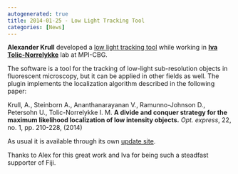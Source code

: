 ```yaml
---
autogenerated: true
title: 2014-01-25 - Low Light Tracking Tool
categories: [News]
---
```


**Alexander Krull** developed a [low light tracking tool](/plugins/low-light-tracking-tool) while working in [**Iva Tolic-Norrelykke**](http://www.mpi-cbg.de/en/research/research-groups/iva-tolic-norrelykke.html) lab at MPI-CBG.

The software is a tool for the tracking of low-light sub-resolution objects in fluorescent microscopy, but it can be applied in other fields as well. The plugin implements the localization algorithm described in the following paper:

Krull, A., Steinborn A., Ananthanarayanan V., Ramunno-Johnson D., Petersohn U., Tolic-Norrelykke I. M. **A divide and conquer strategy for the maximum likelihood localization of low intensity objects.** *Opt. express*, 22, no. 1, pp. 210-228, (2014)

As usual it is available through its own [update site](/list-of-update-sites).

Thanks to Alex for this great work and Iva for being such a steadfast supporter of Fiji.


